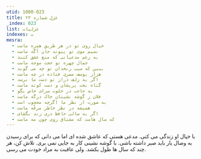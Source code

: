 ```yaml
---
utid: 1000-023
title: غزل شماره ۲۳
_index: 023
list: غزلیات
indexes: ت
mesra:
  - خیال روی تو در هر طریق همره ماست
  - نسیم موی تو پیوند جان آگه ماست
  - به رغم مدعیانی که منع عشق کنند
  - جمال چهره تو حجت موجه ماست
  - ببین که سیب زنخدان تو چه می گوید
  - هزار یوسف مصری فتاده در چه ماست
  - اگر به زلف دراز تو دست ما نرسد
  - گناه بخت پریشان و دست کوته ماست
  - به حاجب در خلوت سرای خاص بگو
  - فلان ز گوشه نشینان خاک درگه ماست
  - به صورت از نظر ما اگرچه محجوب است
  - همیشه در نظر خاطر مرفّه ماست
  - اگر به سالی حافظ دری زند بگشای
  - که سال هاست که مشتاق روی چون مه ماست
---
```

با خیال او زندگی می کنی. مدعی هستی که عاشق شده ای اما می دانی که برای رسیدن به وصال یار باید صبر داشته باشی. با گوشه نشینی کار به جایی نمی بری. تلاش کن، هر چند که سال ها طول بکشد. ولی عاقبت به مراد خودت می رسی.
